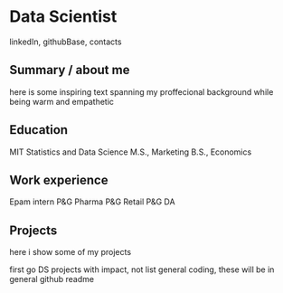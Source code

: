 # Data Scientist
linkedIn, githubBase, contacts

## Summary / about me
here is some inspiring text spanning my proffecional background while being warm and empathetic

## Education
MIT Statistics and Data Science
M.S., Marketing
B.S., Economics

## Work experience
Epam intern
P&G Pharma
P&G Retail 
P&G DA

## Projects
here i show some of my projects

first go DS projects with impact, not list general coding, these will be in general github readme

